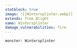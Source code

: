 ```yaml
---
statblock: true
image: ![[Wintersplinter.webp]]
extends: Tree Blight
name: Wintersplinter
damage_vulnerabilities: fire
---
```


```statblock
monster: Wintersplinter
```

```dataviewjs
```
